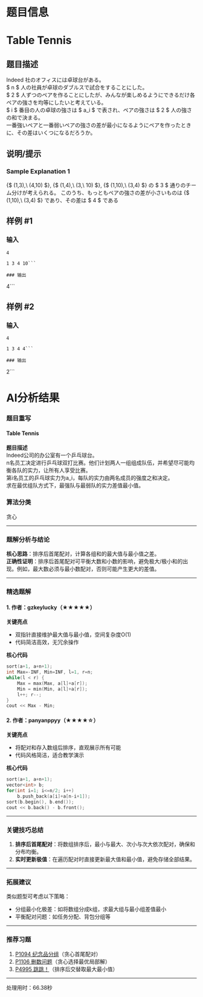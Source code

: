 # 题目信息

# Table Tennis

## 题目描述

[problemUrl]: https://atcoder.jp/contests/indeednow-finala-open/tasks/indeednow_2015_finala_a

 Indeed 社のオフィスには卓球台がある。  
 $ n $ 人の社員が卓球のダブルスで試合をすることにした。  
 $ 2 $ 人ずつのペアを作ることにしたが、みんなが楽しめるようにできるだけ各ペアの強さを均等にしたいと考えている。  
 $ i $ 番目の人の卓球の強さは $ a_i $ で表され、ペアの強さは $ 2 $ 人の強さの和で決まる。  
 一番強いペアと一番弱いペアの強さの差が最小になるようにペアを作ったときに、その差はいくつになるだろうか。

## 说明/提示

### Sample Explanation 1

{$ (1,3),\ (4,10) $}, {$ (1,4),\ (3,\ 10) $}, {$ (1,10),\ (3,4) $} の $ 3 $ 通りのチーム分けが考えられる。 このうち、もっともペアの強さの差が小さいものは {$ (1,10),\ (3,4) $} であり、その差は $ 4 $ である

## 样例 #1

### 输入

```
4

1 3 4 10```

### 输出

```
4```

## 样例 #2

### 输入

```
4

1 3 4 4```

### 输出

```
2```

# AI分析结果



### 题目重写
#### Table Tennis

**题目描述**  
Indeed公司的办公室有一个乒乓球台。  
n名员工决定进行乒乓球双打比赛。他们计划两人一组组成队伍，并希望尽可能均衡各队的实力，让所有人享受比赛。  
第i名员工的乒乓球实力为a_i，每队的实力由两名成员的强度之和决定。  
求在最优组队方式下，最强队与最弱队的实力差值最小值。

### 算法分类  
贪心  

---

### 题解分析与结论  
**核心思路**：排序后首尾配对，计算各组和的最大值与最小值之差。  
**正确性证明**：排序后首尾配对可平衡大数和小数的影响，避免极大/极小和的出现。例如，最大数必须与最小数配对，否则可能产生更大的差值。  

---

### 精选题解  
#### 1. 作者：gzkeylucky（★★★★★）  
**关键亮点**  
- 双指针直接维护最大值与最小值，空间复杂度O(1)  
- 代码简洁高效，无冗余操作  

**核心代码**  
```cpp
sort(a+1, a+n+1);
int Max=-INF, Min=INF, l=1, r=n;
while(l < r) {
    Max = max(Max, a[l]+a[r]);
    Min = min(Min, a[l]+a[r]);
    l++; r--;
}
cout << Max - Min;
```

#### 2. 作者：panyanppyy（★★★★☆）  
**关键亮点**  
- 将配对和存入数组后排序，直观展示所有可能  
- 代码风格简洁，适合教学演示  

**核心代码**  
```cpp
sort(a+1, a+n+1);
vector<int> b;
for(int i=1; i<=n/2; i++) 
    b.push_back(a[i]+a[n-i+1]);
sort(b.begin(), b.end());
cout << b.back() - b.front();
```

---

### 关键技巧总结  
1. **排序后首尾配对**：将数组排序后，最小与最大、次小与次大依次配对，确保和分布均衡。  
2. **实时更新极值**：在遍历配对时直接更新最大值和最小值，避免存储全部结果。  

---

### 拓展建议  
类似题型可考虑以下策略：  
- 分组最小化极差：如将数组分成k组，求最大组与最小组差值最小  
- 平衡配对问题：如任务分配、背包分组等  

---

### 推荐习题  
1. [P1094 纪念品分组](https://www.luogu.com.cn/problem/P1094)（贪心首尾配对）  
2. [P1106 删数问题](https://www.luogu.com.cn/problem/P1106)（贪心选择最优局部解）  
3. [P4995 跳跳！](https://www.luogu.com.cn/problem/P4995)（排序后交替取最大最小值）

---
处理用时：66.38秒